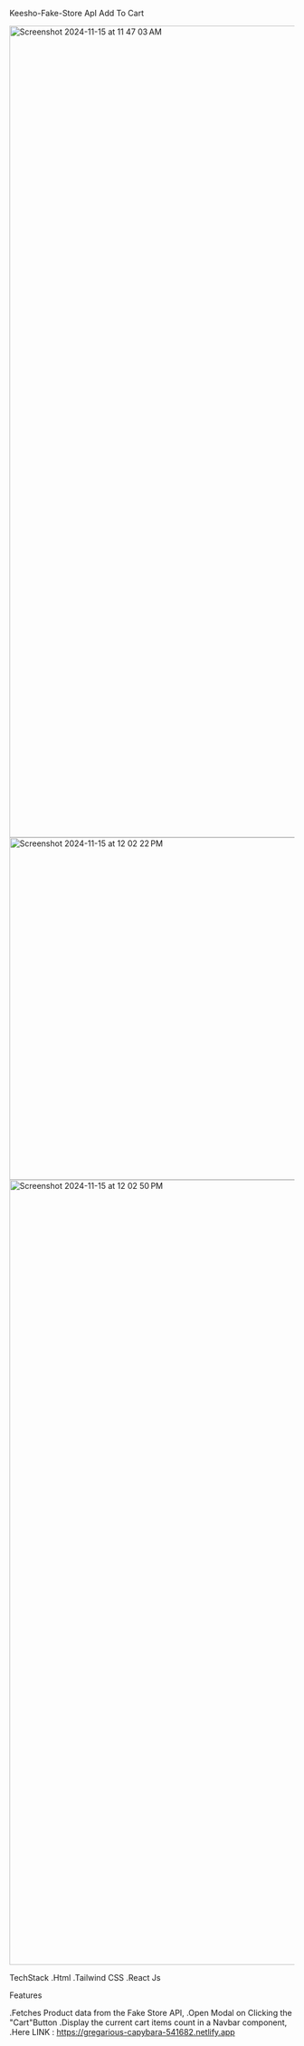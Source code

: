 Keesho-Fake-Store ApI  Add To Cart

<img width="1432" alt="Screenshot 2024-11-15 at 11 47 03 AM" src="https://github.com/user-attachments/assets/68e5872f-fe48-45e4-afdb-f9e9d0cb78ab">
<img width="604" alt="Screenshot 2024-11-15 at 12 02 22 PM" src="https://github.com/user-attachments/assets/d6941450-2b97-4d09-ad8c-42421bbf1248">
<img width="1385" alt="Screenshot 2024-11-15 at 12 02 50 PM" src="https://github.com/user-attachments/assets/c4ff3eea-f500-49fc-bb9f-791f1ae8dc91">

TechStack
    .Html 
    .Tailwind CSS
    .React Js

Features

  .Fetches Product data from the Fake Store API,
  .Open Modal on Clicking the "Cart"Button
  .Display the current cart items count in a Navbar component,
  .Here LINK : https://gregarious-capybara-541682.netlify.app
